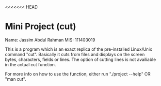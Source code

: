 <<<<<<< HEAD
# Mini Project (cut)

Name: Jassim Abdul Rahman
MIS: 111403019

This is a program which is an exact replica of the pre-installed Linux/Unix command "cut". Basically it cuts from files and displays on the screen bytes, characters, fields or lines. The option of cutting lines is not availiable in the actual cut function.

For more info on how to use the function, either run "./project --help" OR "man cut".




